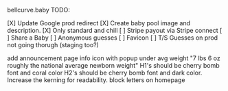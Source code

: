 bellcurve.baby
TODO:

[X] Update Google prod redirect
[X] Create baby pool image and description.
[X] Only standard and chill
[ ] Stripe payout via Stripe connect
[ ] Share a Baby
[ ] Anonymous guesses
[ ] Favicon
[ ] T/S Guesses on prod not going thorugh (staging too?)

add announcement page
info icon with popup under avg weight "7 lbs 6 oz roughly the national average newborn weight"
H1's should be cherry bomb font and coral color
H2's should be cherry bomb font and dark color. Increase the kerning for readability.
block letters on homepage
